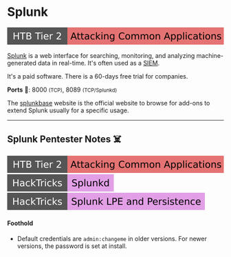# Splunk

[![attacking_common_applications](../../../../cybersecurity/_badges/htb/attacking_common_applications.svg)](https://academy.hackthebox.com/course/preview/attacking-common-applications)

<div class="row row-cols-lg-2"><div>

[Splunk](https://www.splunk.com/) is a web interface for searching, monitoring, and analyzing machine-generated data in real-time. It's often used as a [SIEM](/cybersecurity/blue-team/topics/logs.md#security-information-and-event-management-siem).

It's a paid software. There is a 60-days free trial for companies.

**Ports** 🐲: 8000 <small>(TCP)</small>, 8089 <small>(TCP/Splunkd)</small>

The [splunkbase](https://splunkbase.splunk.com/) website is the official website to browse for add-ons to extend Splunk usually for a specific usage.
</div><div>
</div></div>

<hr class="sep-both">

## Splunk Pentester Notes ☠️

[![attacking_common_applications](../../../../cybersecurity/_badges/htb/attacking_common_applications.svg)](https://academy.hackthebox.com/course/preview/attacking-common-applications)
[![splunkd](../../../../cybersecurity/_badges/hacktricks/splunkd.svg)](https://book.hacktricks.xyz/network-services-pentesting/8089-splunkd)
[![splunk_lpe_and_persistence](../../../../cybersecurity/_badges/hacktricks/splunk_lpe_and_persistence.svg)](https://book.hacktricks.xyz/linux-hardening/privilege-escalation/splunk-lpe-and-persistence)

<div class="row row-cols-lg-2"><div>

#### Foothold

* Default credentials are `admin:changeme` in older versions. For newer versions, the password is set at install.
</div><div>
</div></div>